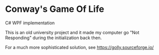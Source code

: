 # Conway's Game Of Life
C# WPF implementation

This is an old university project and it made my computer go "Not Responding" during the initialization back then.

For a much more sophisticated solution, see https://golly.sourceforge.io/

